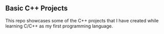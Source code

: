 ## Basic C++ Projects
This repo showcases some of the C++ projects that I have created while learning C/C++ as my first programming language.
